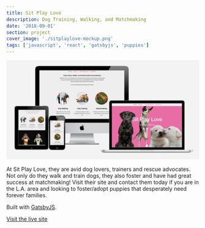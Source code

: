 ```yaml
---
title: Sit Play Love
description: Dog Training, Walking, and Matchmaking
date: '2018-09-01'
section: project
cover_image: './sitplaylove-mockup.png'
tags: ['javascript', 'react', 'gatsbyjs', 'puppies']
---
```


![Website mockup](sitplaylove-mockup.png)

At Sit Play Love, they are avid dog lovers, trainers and rescue advocates. Not only do they walk and train dogs, they also foster and have had great success at matchmaking! Visit their site and contact them today if you are in the L.A. area and looking to foster/adopt puppies that desperately need forever families.

Built with [GatsbyJS](https://www.gatsbyjs.org/).

<p class="centered mt2"><a href="https://sitplaylove.org/" class="btn">Visit the live site</a></p>
